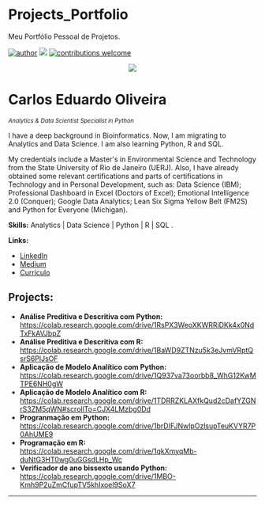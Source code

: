 # Projects_Portfolio
Meu Portfólio Pessoal de Projetos.

[![author](https://img.shields.io/badge/author-carloseduardooliveira-red.svg)](https://www.linkedin.com/in/carloseduardoaoliveira/) [![](https://img.shields.io/badge/python-3.10-blue.svg)](https://www.python.org/downloads/release/python-365/) [![contributions welcome](https://img.shields.io/badge/contributions-welcome-brightgreen.svg?style=flat)](https://github.com/CarlosEduardoOliv/Data_Science_Portflio)

<p align="center">
  <img src="https://github.com/CarlosEduardoOliv/Data_Science_Portflio/blob/main/banner%20editado.png?raw=true" >
</p>

# Carlos Eduardo Oliveira
<sub>*Analytics & Data Scientist Specialist in Python*</sub>

I have a deep background in Bioinformatics. Now, I am migrating to Analytics and Data Science. I am also learning Python, R and SQL.

My credentials include a Master's in Environmental Science and Technology from the State University of Rio de Janeiro (UERJ). Also, I have already obtained some relevant certifications and parts of certifications in Technology and in Personal Development, such as: Data Science (IBM); Professional Dashboard in Excel (Doctors of Excel); Emotional Intelligence 2.0 (Conquer); Google Data Analytics; Lean Six Sigma Yellow Belt (FM2S) and Python for Everyone (Michigan).

**Skills:** Analytics | Data Science | Python | R | SQL .

**Links:**
* [LinkedIn](https://www.linkedin.com/in/carloseduardoaoliveira/)
* [Medium](https://medium.com/@Carlos_Eduardo_Oliveira/about)
* [Currículo](https://www.figma.com/file/7YFyQepQGMDvrn6pX3bZjh/Curr%C3%ADculo---2023?node-id=0%3A1&t=N2uceuXISeVohuJW-0)


## Projects:

* **Análise Preditiva e Descritiva com Python:** https://colab.research.google.com/drive/1RsPX3WeoXKWRRiDKk4x0NdTxFkAVJbpZ
* **Análise Preditiva e Descritiva com R:** https://colab.research.google.com/drive/1BaWD9ZTNzu5k3eJvmVRptQsrS6PlJsOF
* **Aplicação de Modelo Analítico com Python:** https://colab.research.google.com/drive/1Q937va73oorbb8_WhG12KwMTPE6NH0gW
* **Aplicação de Modelo Analítico com R:** https://colab.research.google.com/drive/1TDRRZKLAXfkQud2cDafYZGNrS3ZM5qWN#scrollTo=CJX4LMzbg0Dd
* **Progranmação em Python:** https://colab.research.google.com/drive/1brDIFJNwlpOzlsupTeuKVYR7P0AhUME9
* **Programação em R:** https://colab.research.google.com/drive/1qkXmyqMb-duNtG3HT0wg0uGGsdLHp_Wc
* **Verificador de ano bissexto usando Python:** https://colab.research.google.com/drive/1MBO-Kmh9P2uZmCfupTV5khIxoel9SoX7

---
